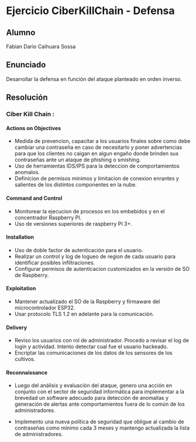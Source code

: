 # Ejercicio CiberKillChain - Defensa


## Alumno

Fabian Dario Caihuara Sossa

## Enunciado

Desarrollar la defensa en función del ataque planteado en orden inverso.

## Resolución

### Ciber Kill Chain :

#### Actions on Objectives

- Medida de prevencion, capacitar a los usuarios finales sobre como debe cambiar una contraseña en caso de necesitarlo y poner advertencias para que los clientes no caigan en algun engaño donde brinden sus contraseñas ante un ataque de phishing o smishing.
- Uso de herramientas IDS/IPS para la deteccion de comportamientos anomalos.
- Definicion de permisos minimos y limitacion de conexion enrantes y salientes de los distintos componentes en la nube.

#### Command and Control

- Monitorear la ejecucion de procesos en los embebidos y en el  concentrador Raspberry PI.
- Uso de versiones superiores de raspberry PI 3+.

#### Installation

- Uso de doble factor de autenticación para el usuario.
- Realizar un control y log de logueo de region de cada usuario para identificar posibles infiltraciones.
- Configurar permisos de autenticacion customizados en la versión de SO de Raspberry.

#### Exploitation

- Mantener actualizado el SO de la Raspberry y firmaware del microcontrolador ESP32.
- Usar protocolo TLS 1.2 en adelante para la comunicación.

#### Delivery

- Reviso los usuarios con rol de administrador. Procedo a revisar el log de login y actividad. Intento detectar cual fue el usuario hackeado.
- Encriptar las comunicaciones de los datos de los sensores de los cultivos.

#### Reconnaissance

- Luego del análisis y evaluación del ataque, genero una acción en conjunto con el sector de seguridad informática para implementar a la brevedad un software adecuado para detección de anomalías y generación de alertas ante comportamientos fuera de lo común de los administradores.

- Implemento una nueva política de seguridad que obligue al cambio de contraseñas como mínimo cada 3 meses y mantengo actualizada la lista de administradores.

